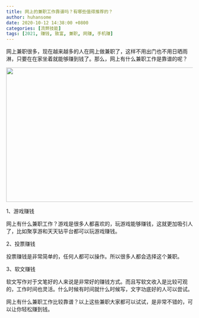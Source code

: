 ```yaml
---
title: 网上的兼职工作靠谱吗？有哪些值得推荐的？
author: huhansome
date: 2020-10-12 14:38:00 +0800
categories: [流弊技能]
tags: [2021, 赚钱, 致富, 兼职, 网赚, 手机赚]
---
```


网上兼职很多，现在越来越多的人在网上做兼职了，这样不用出门也不用日晒雨淋，只要在在家坐着就能够赚到钱了。那么，网上有什么兼职工作是靠谱的呢？

<img alt="" src="http://www.jinduoxia.com.cn/d/file/2020-12-08/2c3ebdd0a511600c49cccffb070ea4d6.jpg" style="width: 600px; height: 362px;"/>

1、游戏赚钱

网上有什么兼职工作？游戏是很多人都喜欢的，玩游戏能够赚钱，这就更加吸引人了，比如聚享游和天天钻平台都可以玩游戏赚钱。

2、投票赚钱

投票赚钱是非常简单的，任何人都可以操作。所以很多人都会选择这个兼职。

3、软文赚钱

软文写作对于文笔好的人来说是非常好的赚钱方式。而且写软文收入是比较可观的，工作时间也灵活。什么时候有时间就什么时候写，文字功底好的人可以尝试。

网上有什么兼职工作比较靠谱？以上这些兼职大家都可以试试，是非常不错的，可以让你轻松赚到钱。